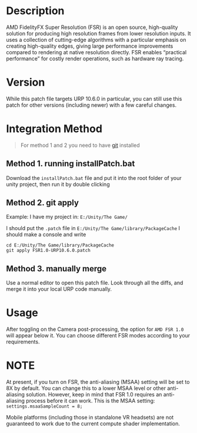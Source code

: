 # Description
AMD FidelityFX Super Resolution (FSR) is an open source, high-quality solution for producing high resolution frames from lower resolution inputs. It uses a collection of cutting-edge algorithms with a particular emphasis on creating high-quality edges, giving large performance improvements compared to rendering at native resolution directly.  FSR enables “practical performance” for costly render operations, such as hardware ray tracing.

# Version
While this patch file targets URP 10.6.0 in particular, you can still use this patch for other versions (including newer) with a few careful changes.

# Integration Method

> For method 1 and 2 you need to have [git](https://git-scm.com/downloads) installed

## Method 1. running installPatch.bat

Download the `installPatch.bat` file and put it into the root folder of your unity project, then run it by double clicking

## Method 2. git apply
Example:
I have my project in:
`E:/Unity/The Game/`

I should put the `.patch` file in `E:/Unity/The Game/library/PackageCache`
I should make a console and write
```
cd E:/Unity/The Game/library/PackageCache
git apply FSR1.0-URP10.6.0.patch
```

## Method 3. manually merge
Use a normal editor to open this patch file. Look through all the diffs, and merge it into your local URP code manually.

# Usage
After toggling on the Camera post-processing, the option for `AMD FSR 1.0` will appear below it. You can choose different FSR modes according to your requirements.

# NOTE
At present, if you turn on FSR, the anti-aliasing (MSAA) setting will be set to 8X by default. You can change this to a lower MSAA level or other anti-aliasing solution. However, keep in mind that FSR 1.0 requires an anti-aliasing process before it can work. This is the MSAA setting: `settings.msaaSampleCount = 8;`

Mobile platforms (including those in standalone VR headsets) are not guaranteed to work due to the current compute shader implementation.
